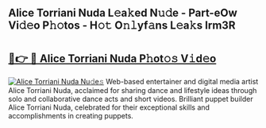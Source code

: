 ## Alice Torriani Nuda L𝚎a𝚔ed N𝚞𝚍e - Part-eOw Vi𝚍𝚎o P𝚑𝚘tos - H𝚘𝚝 O𝚗𝚕yf𝚊ns L𝚎a𝚔s Irm3R

# <h2><a href="http://kfdi7p.oniu.top/?m=Alice+Torriani+Nuda">🔗👉 🔴 Alice Torriani Nuda P𝚑ot𝚘𝚜 V𝚒d𝚎o</a></h2>

[![Alice Torriani Nuda Nu𝚍e𝚜](https://i.imgur.com/0qMVB7G.gif)](http://kfdi7p.oniu.top/?m=Alice+Torriani+Nuda)
Web-based entertainer and digital media artist Alice Torriani Nuda, acclaimed for sharing dance and lifestyle ideas through solo and collaborative dance acts and short videos. Brilliant puppet builder Alice Torriani Nuda, celebrated for their exceptional skills and accomplishments in creating puppets.  
